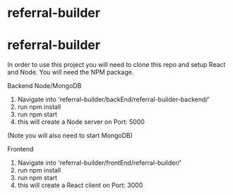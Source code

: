 # referral-builder

# referral-builder

In order to use this project you will need to clone this repo and setup React and Node. You will need the NPM package. 


Backend Node/MongoDB


1. Navigate into 'referral-builder/backEnd/referral-builder-backend/'
2. run npm install
3. run npm start
4. this will create a Node server on Port: 5000

(Note you will also need to start MongoDB)

Frontend 

1. Navigate into 'referral-builder/frontEnd/referral-builder/'
2. run npm install
3. run npm start
4. this will create a React client on Port: 3000 
